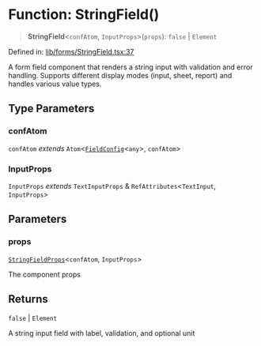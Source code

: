 # Function: StringField()

> **StringField**\<`confAtom`, `InputProps`\>(`props`): `false` \| `Element`

Defined in: [lib/forms/StringField.tsx:37](https://github.com/aldesgroup/goaldn/blob/6a7943d02984b1a6b41d76a3a483a1484b644076/lib/forms/StringField.tsx#L37)

A form field component that renders a string input with validation and error handling.
Supports different display modes (input, sheet, report) and handles various value types.

## Type Parameters

### confAtom

`confAtom` *extends* `Atom`\<[`FieldConfig`](../type-aliases/FieldConfig.md)\<`any`\>, `confAtom`\>

### InputProps

`InputProps` *extends* `TextInputProps` & `RefAttributes`\<`TextInput`, `InputProps`\>

## Parameters

### props

[`StringFieldProps`](../type-aliases/StringFieldProps.md)\<`confAtom`, `InputProps`\>

The component props

## Returns

`false` \| `Element`

A string input field with label, validation, and optional unit
